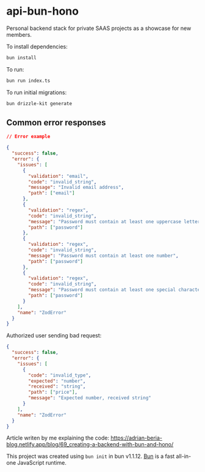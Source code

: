 # api-bun-hono

Personal backend stack for private SAAS projects as a showcase for new members.

To install dependencies:

```bash
bun install
```

To run:

```bash
bun run index.ts
```

To run initial migrations:

```bash
bun drizzle-kit generate
```

## Common error responses

```json
// Error example

{
  "success": false,
  "error": {
    "issues": [
      {
        "validation": "email",
        "code": "invalid_string",
        "message": "Invalid email address",
        "path": ["email"]
      },
      {
        "validation": "regex",
        "code": "invalid_string",
        "message": "Password must contain at least one uppercase letter",
        "path": ["password"]
      },
      {
        "validation": "regex",
        "code": "invalid_string",
        "message": "Password must contain at least one number",
        "path": ["password"]
      },
      {
        "validation": "regex",
        "code": "invalid_string",
        "message": "Password must contain at least one special character",
        "path": ["password"]
      }
    ],
    "name": "ZodError"
  }
}
```

Authorized user sending bad request:

```json
{
  "success": false,
  "error": {
    "issues": [
      {
        "code": "invalid_type",
        "expected": "number",
        "received": "string",
        "path": ["price"],
        "message": "Expected number, received string"
      }
    ],
    "name": "ZodError"
  }
}
```

Article writen by me explaining the code: https://adrian-beria-blog.netlify.app/blog/69_creating-a-backend-with-bun-and-hono/

This project was created using `bun init` in bun v1.1.12. [Bun](https://bun.sh) is a fast all-in-one JavaScript runtime.
